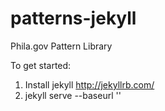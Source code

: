 # patterns-jekyll
Phila.gov Pattern Library

To get started:
1. Install jekyll http://jekyllrb.com/
2. jekyll serve --baseurl ''
